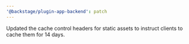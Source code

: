 ```yaml
---
'@backstage/plugin-app-backend': patch
---
```


Updated the cache control headers for static assets to instruct clients to cache them for 14 days.
